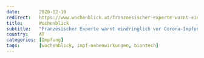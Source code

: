 ```yaml
---
date:       2020-12-19
redirect:   https://www.wochenblick.at/franzoesischer-experte-warnt-eindringlich-vor-corona-impfung-von-pfizer/
title:      Wochenblick
subtitle:   "Französischer Experte warnt eindringlich vor Corona-Impfung von Pfizer!"
country:    AT
categories: [Impfung]
tags:       [wochenblick, impf-nebenwirkungen, biontech]
---
```

